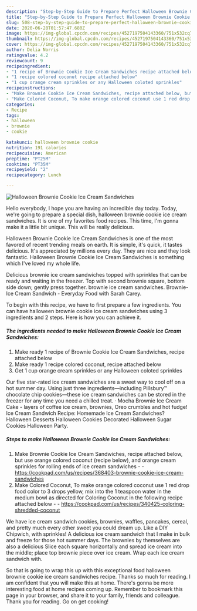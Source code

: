 ```yaml
---
description: "Step-by-Step Guide to Prepare Perfect Halloween Brownie Cookie  Ice Cream Sandwiches"
title: "Step-by-Step Guide to Prepare Perfect Halloween Brownie Cookie  Ice Cream Sandwiches"
slug: 508-step-by-step-guide-to-prepare-perfect-halloween-brownie-cookie-ice-cream-sandwiches
date: 2020-06-28T01:57:47.680Z
image: https://img-global.cpcdn.com/recipes/4527197504143360/751x532cq70/halloween-brownie-cookie-ice-cream-sandwiches-recipe-main-photo.jpg
thumbnail: https://img-global.cpcdn.com/recipes/4527197504143360/751x532cq70/halloween-brownie-cookie-ice-cream-sandwiches-recipe-main-photo.jpg
cover: https://img-global.cpcdn.com/recipes/4527197504143360/751x532cq70/halloween-brownie-cookie-ice-cream-sandwiches-recipe-main-photo.jpg
author: Delia Norris
ratingvalue: 4.2
reviewcount: 9
recipeingredient:
- "1 recipe of Brownie Cookie Ice Cream Sandwiches recipe attached below"
- "1 recipe colored coconut recipe attached below"
- "1 cup orange cream sprinkles or any Halloween coloted sprinkles"
recipeinstructions:
- "Make Brownie Cookie Ice Cream Sandwiches, recipe attached below, but use orange colored coconut (recipe below), and orange cream sprinkles for rolling ends of ice cream sandwiches  https://cookpad.com/us/recipes/368403-brownie-cookie-ice-cream-sandwiches"
- "Make Colored Coconut, To make orange colored coconut use 1 red drop food color to 3 drops yellow, mix into the 1 teaspoon water in the medium bowl as directed for Coloring Coconut in the following recipe attached below  https://cookpad.com/us/recipes/340425-coloring-shredded-coconut"
categories:
- Recipe
tags:
- halloween
- brownie
- cookie

katakunci: halloween brownie cookie 
nutrition: 191 calories
recipecuisine: American
preptime: "PT25M"
cooktime: "PT35M"
recipeyield: "2"
recipecategory: Lunch

---
```



![Halloween Brownie Cookie  Ice Cream Sandwiches](https://img-global.cpcdn.com/recipes/4527197504143360/751x532cq70/halloween-brownie-cookie-ice-cream-sandwiches-recipe-main-photo.jpg)

Hello everybody, I hope you are having an incredible day today. Today, we're going to prepare a special dish, halloween brownie cookie  ice cream sandwiches. It is one of my favorites food recipes. This time, I'm gonna make it a little bit unique. This will be really delicious.

Halloween Brownie Cookie  Ice Cream Sandwiches is one of the most favored of recent trending meals on earth. It is simple, it's quick, it tastes delicious. It's appreciated by millions every day. They are nice and they look fantastic. Halloween Brownie Cookie  Ice Cream Sandwiches is something which I've loved my whole life.

Delicious brownie ice cream sandwiches topped with sprinkles that can be ready and waiting in the freezer. Top with second brownie square, bottom side down; gently press together. brownie ice cream sandwiches. Brownie-Ice Cream Sandwich - Everyday Food with Sarah Carey.


To begin with this recipe, we have to first prepare a few ingredients. You can have halloween brownie cookie  ice cream sandwiches using 3 ingredients and 2 steps. Here is how you can achieve it.

<!--inarticleads1-->

##### The ingredients needed to make Halloween Brownie Cookie  Ice Cream Sandwiches:

1. Make ready 1 recipe of Brownie Cookie Ice Cream Sandwiches, recipe attached below
1. Make ready 1 recipe colored coconut, recipe attached below
1. Get 1 cup orange cream sprinkles or any Halloween coloted sprinkles


Our five star-rated ice cream sandwiches are a sweet way to cool off on a hot summer day. Using just three ingredients—including Pillsbury™ chocolate chip cookies—these ice cream sandwiches can be stored in the freezer for any time you need a chilled treat. · Mocha Brownie Ice Cream Cake - layers of coffee ice cream, brownies, Oreo crumbles and hot fudge! Ice Cream Sandwich Recipe: Homemade Ice Cream Sandwiches? Halloween Desserts Halloween Cookies Decorated Halloween Sugar Cookies Halloween Party. 

<!--inarticleads2-->

##### Steps to make Halloween Brownie Cookie  Ice Cream Sandwiches:

1. Make Brownie Cookie Ice Cream Sandwiches, recipe attached below, but use orange colored coconut (recipe below), and orange cream sprinkles for rolling ends of ice cream sandwiches -  - https://cookpad.com/us/recipes/368403-brownie-cookie-ice-cream-sandwiches
1. Make Colored Coconut, To make orange colored coconut use 1 red drop food color to 3 drops yellow, mix into the 1 teaspoon water in the medium bowl as directed for Coloring Coconut in the following recipe attached below -  - https://cookpad.com/us/recipes/340425-coloring-shredded-coconut


We have ice cream sandwich cookies, brownies, waffles, pancakes, cereal, and pretty much every other sweet you could dream up. Like a DIY Chipwich, with sprinkles! A delicious ice cream sandwich that I make in bulk and freeze for those hot summer days. The brownies by themselves are also a delicious Slice each square horizontally and spread ice cream into the middle; place top brownie piece over ice cream. Wrap each ice cream sandwich with. 

So that is going to wrap this up with this exceptional food halloween brownie cookie  ice cream sandwiches recipe. Thanks so much for reading. I am confident that you will make this at home. There's gonna be more interesting food at home recipes coming up. Remember to bookmark this page in your browser, and share it to your family, friends and colleague. Thank you for reading. Go on get cooking!
